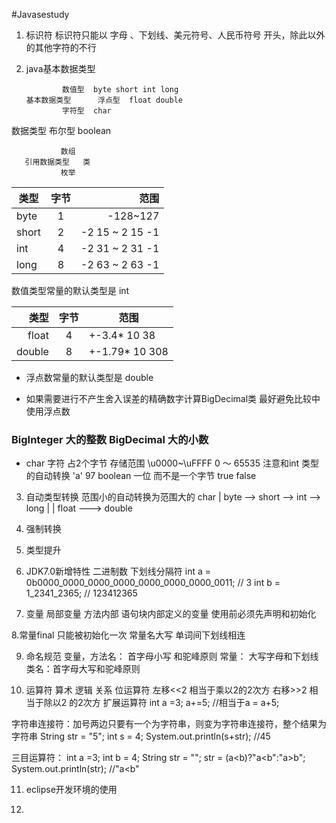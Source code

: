 #Javasestudy


1. 标识符 
标识符只能以 字母 、下划线、美元符号、人民币符号 开头，除此以外的其他字符的不行

2. java基本数据类型

			   数值型  byte short int long
	   基本数据类型	   浮点型  float double 
			   字符型  char 
数据类型		   布尔型  boolean
   
			   数组	
	   引用数据类型   类
			   枚举
			   

| 类型      | 字节     | 范围  |
|-----------|:---------:|------:|
| byte      | 1       | -128~127  |
| short     | 2       | -2 15 ~ 2 15 -1 |
| int       | 4       | -2 31 ~ 2 31 -1 |
| long      | 8       | -2 63 ~ 2 63 -1 |

数值类型常量的默认类型是 int

| 类型 | 字节 | 范围 |
| -----:| :-----:|------ |
| float |  4   |   +-3.4* 10 38 |
| double |  8   |  +-1.79* 10 308 |

* 浮点数常量的默认类型是 double 

* 如果需要进行不产生舍入误差的精确数字计算BigDecimal类
最好避免比较中使用浮点数

### BigInteger 大的整数 BigDecimal 大的小数  

* char 字符  占2个字节 存储范围 \u0000~\uFFFF  0 ～ 65535 
注意和int 类型的自动转换 'a'  97 
boolean 一位 而不是一个字节 true false

3. 自动类型转换
  范围小的自动转换为范围大的
		  char
		  |
byte --> short --> int --> long 
		   |	     |
		float ---> double 
4. 强制转换
5. 类型提升

6. JDK7.0新增特性
二进制数 
下划线分隔符
int a = 0b0000_0000_0000_0000_0000_0000_0000_0011;  // 3
int b = 1_2341_2365;  // 123412365

7. 变量
局部变量 方法内部 语句块内部定义的变量
	使用前必须先声明和初始化

8.常量final
只能被初始化一次
常量名大写 单词间下划线相连

9. 命名规范
变量，方法名：  首字母小写 和驼峰原则
常量： 大写字母和下划线
类名：首字母大写和驼峰原则

10. 运算符
算术 逻辑 关系
位运算符
左移<<2 相当于乘以2的2次方
右移>>2 相当于除以2 的2次方 
扩展运算符
int a =3;
a+=5; //相当于a = a+5;

字符串连接符：加号两边只要有一个为字符串，则变为字符串连接符，整个结果为字符串
String str = "5";
int s = 4;
System.out.println(s+str);  //45

三目运算符：
int a =3;
int b = 4;
String str = "";
str = (a<b)?"a<b":"a>b";
System.out.println(str); //"a<b"

11. eclipse开发环境的使用

12. 


　　
